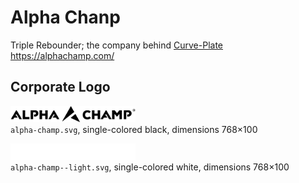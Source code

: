 # Alpha Chanp

Triple Rebounder; the company behind [Curve-Plate](../curve-plate)  
https://alphachamp.com/


## Corporate Logo

<img src="alpha-champ.svg" alt="Logo in black" width="200"/><br/>
`alpha-champ.svg`,
single-colored black,
dimensions 768×100

<img src="alpha-champ--light.svg" alt="Logo in white" width="200"/><br/>
`alpha-champ--light.svg`,
single-colored white,
dimensions 768×100
